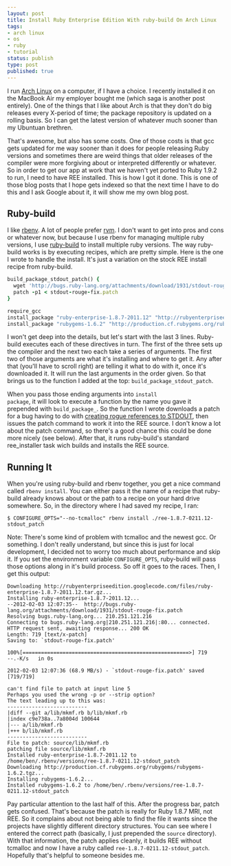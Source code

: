 ```yaml
---
layout: post
title: Install Ruby Enterprise Edition With ruby-build On Arch Linux
tags:
- arch linux
- os
- ruby
- tutorial
status: publish
type: post
published: true
---
```

I run [Arch Linux](http://www.archlinux.org/) on a computer, if I have a
choice. I recently installed it on the MacBook Air my employer bought me (which
saga is another post entirely). One of the things that I like about Arch is
that they don't do big releases every X-period of time; the package repository
is updated on a rolling basis. So I can get the latest version of whatever much
sooner than my Ubuntuan brethren.

That's awesome, but also has some costs. One of those costs is that gcc gets
updated for me way sooner than it does for people releasing Ruby versions and
sometimes there are weird things that older releases of the compiler were more
forgiving about or interpreted differently or whatever. So in order to get our
app at work that we haven't yet ported to Ruby 1.9.2 to run, I need to have REE
installed. This is how I got it done. This is one of those blog posts that I
hope gets indexed so that the next time I have to do this and I ask Google
about it, it will show me my own blog post.

<h2>Ruby-build</h2>

I like <a
  title="rbenv on GitHub" href="https://github.com/sstephenson/rbenv"
  target="_blank">rbenv</a>. A lot of people prefer <a title="RVM"
  href="http://beginrescueend.com/" target="_blank">rvm</a>. I don't want to
get into pros and cons or whatever now, but because I use rbenv for managing
multiple ruby versions, I use <a title="ruby-build on GitHub"
  href="https://github.com/sstephenson/ruby-build"
  target="_blank">ruby-build</a> to install multiple ruby versions. The way
ruby-build works is by executing recipes, which are pretty simple. Here is the
one I wrote to handle the install. It's just a variation on the stock REE
install recipe from ruby-build.

``` ruby ree-1.8.7-2011.12-stdout_patch
build_package_stdout_patch() {
  wget 'http://bugs.ruby-lang.org/attachments/download/1931/stdout-rouge-fix.patch'
  patch -p1 < stdout-rouge-fix.patch
}

require_gcc
install_package "ruby-enterprise-1.8.7-2011.12" "http://rubyenterpriseedition.googlecode.com/files/ruby-enterprise-1.8.7-2011.12.tar.gz" stdout_patch ree_installer
install_package "rubygems-1.6.2" "http://production.cf.rubygems.org/rubygems/rubygems-1.6.2.tgz" ruby
```

I won't get deep into the details, but let's start with the last 3 lines.
Ruby-build executes each of these directives in turn. The first of the three
sets up the compiler and the next two each take a series of arguments. The
first two of those arguments are what it's installing and where to get it. Any
after that (you'll have to scroll right) are telling it what to do with it,
once it's downloaded it. It will run the last arguments in the order given. So
that brings us to the function I added at the
top: `build_package_stdout_patch`.

When you pass those ending arguments into <code>install package</code>, it will
look to execute a function by the name you gave it prepended with
`build_package_`. So the function I wrote downloads a patch for a
bug having to do with <a title="Ruby 1.8 - Bug #5108: ruby 1.8.7 fails to build
with glibc 2.14 - Ruby Issue Tracking System"
href="http://bugs.ruby-lang.org/issues/5108" target="_blank">creating rogue references to STDOUT</a>,
then issues the patch command to work it into the
REE source. I don't know a lot about the patch command, so there's a good
chance this could be done more nicely (see below). After that, it runs
ruby-build's standard ree_installer task wich builds and installs the REE
source.

<h2>Running It</h2>

When you're using ruby-build and rbenv together,
you get a nice command called <code>rbenv install</code>. You can either pass
it the name of a recipe that ruby-build already knows about or the path to a
recipe on your hard drive somewhere. So, in the directory where I had saved my
recipe, I ran:

``` text
$ CONFIGURE_OPTS="--no-tcmalloc" rbenv install ./ree-1.8.7-0211.12-stdout_patch
```

Note: There's some kind of problem with tcmalloc and the newest gcc. Or
something. I don't really understand, but since this is just for local
development, I decided not to worry too much about performance and skip it. If
you set the environment variable <code>CONFIGURE_OPTS</code>, ruby-build will
pass those options along in it's build process. So off it goes to the races.
Then, I get this output:


``` text
Downloading http://rubyenterpriseedition.googlecode.com/files/ruby-enterprise-1.8.7-2011.12.tar.gz...
Installing ruby-enterprise-1.8.7-2011.12...
--2012-02-03 12:07:35--  http://bugs.ruby-lang.org/attachments/download/1931/stdout-rouge-fix.patch
Resolving bugs.ruby-lang.org... 210.251.121.216
Connecting to bugs.ruby-lang.org|210.251.121.216|:80... connected.
HTTP request sent, awaiting response... 200 OK
Length: 719 [text/x-patch]
Saving to: `stdout-rouge-fix.patch'

100%[======================================================>] 719         --.-K/s   in 0s

2012-02-03 12:07:36 (68.9 MB/s) - `stdout-rouge-fix.patch' saved [719/719]

can't find file to patch at input line 5
Perhaps you used the wrong -p or --strip option?
The text leading up to this was:
--------------------------
|diff --git a/lib/mkmf.rb b/lib/mkmf.rb
|index c9e738a..7a8004d 100644
|--- a/lib/mkmf.rb
|+++ b/lib/mkmf.rb
--------------------------
File to patch: source/lib/mkmf.rb
patching file source/lib/mkmf.rb
Installed ruby-enterprise-1.8.7-2011.12 to /home/ben/.rbenv/versions/ree-1.8.7-0211.12-stdout_patch
Downloading http://production.cf.rubygems.org/rubygems/rubygems-1.6.2.tgz...
Installing rubygems-1.6.2...
Installed rubygems-1.6.2 to /home/ben/.rbenv/versions/ree-1.8.7-0211.12-stdout_patch
```

Pay particular attention to the last half of this. After the progress bar,
patch gets confused. That's because the patch is really for Ruby 1.8.7 MRI, not
REE. So it complains about not being able to find the file it wants since the
projects have slightly different directory structures. You can see where I
entered the correct path (basically, I just prepended the <code>source</code>
directory). With that information, the patch applies cleanly, it builds REE
without tcmalloc and now I have a ruby called
<code>ree-1.8.7-0211.12-stdout_patch</code>. Hopefully that's helpful to
someone besides me.
